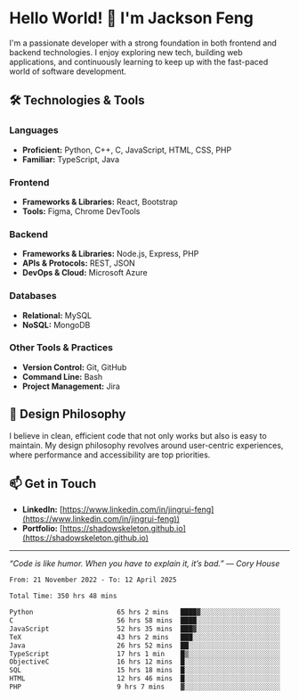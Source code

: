 # Hello World! 👋 I'm Jackson Feng

I'm a passionate developer with a strong foundation in both frontend and backend technologies. I enjoy exploring new tech, building web applications, and continuously learning to keep up with the fast-paced world of software development.

## 🛠 Technologies & Tools

### Languages
- **Proficient:** Python, C++, C, JavaScript, HTML, CSS, PHP
- **Familiar:** TypeScript, Java

### Frontend
- **Frameworks & Libraries:** React, Bootstrap
- **Tools:** Figma, Chrome DevTools

### Backend
- **Frameworks & Libraries:** Node.js, Express, PHP
- **APIs & Protocols:** REST, JSON
- **DevOps & Cloud:** Microsoft Azure

### Databases
- **Relational:** MySQL
- **NoSQL:** MongoDB

### Other Tools & Practices
- **Version Control:** Git, GitHub
- **Command Line:** Bash
- **Project Management:** Jira


## 🎨 Design Philosophy

I believe in clean, efficient code that not only works but also is easy to maintain. My design philosophy revolves around user-centric experiences, where performance and accessibility are top priorities.

## 📫 Get in Touch

- **LinkedIn:** [https://www.linkedin.com/in/jingrui-feng](https://www.linkedin.com/in/jingrui-feng))
- **Portfolio:** [https://shadowskeleton.github.io](https://shadowskeleton.github.io)

---

*“Code is like humor. When you have to explain it, it’s bad.” — Cory House*



<!--START_SECTION:waka-->

```txt
From: 21 November 2022 - To: 12 April 2025

Total Time: 350 hrs 48 mins

Python                     65 hrs 2 mins   ████▓░░░░░░░░░░░░░░░░░░░░   18.54 %
C                          56 hrs 58 mins  ████░░░░░░░░░░░░░░░░░░░░░   16.24 %
JavaScript                 52 hrs 35 mins  ███▓░░░░░░░░░░░░░░░░░░░░░   14.99 %
TeX                        43 hrs 2 mins   ███░░░░░░░░░░░░░░░░░░░░░░   12.27 %
Java                       26 hrs 52 mins  ██░░░░░░░░░░░░░░░░░░░░░░░   07.66 %
TypeScript                 17 hrs 1 min    █▒░░░░░░░░░░░░░░░░░░░░░░░   04.85 %
ObjectiveC                 16 hrs 12 mins  █░░░░░░░░░░░░░░░░░░░░░░░░   04.62 %
SQL                        15 hrs 18 mins  █░░░░░░░░░░░░░░░░░░░░░░░░   04.36 %
HTML                       12 hrs 46 mins  █░░░░░░░░░░░░░░░░░░░░░░░░   03.64 %
PHP                        9 hrs 7 mins    ▓░░░░░░░░░░░░░░░░░░░░░░░░   02.60 %
```

<!--END_SECTION:waka-->

